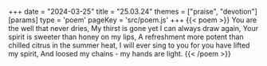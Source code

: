 +++
date = "2024-03-25"
title = "25.03.24"
themes = ["praise", "devotion"]
[params]
  type = 'poem'
  pageKey = 'src/poem.js'
+++
{{< poem >}}
You are the well that never dries,
My thirst is gone yet I can always draw again,
Your spirit is sweeter than honey on my lips,
A refreshment more potent than chilled citrus in the summer heat,
I will ever sing to you for you have lifted my spirit,
And loosed my chains - my hands are light.
{{< /poem >}}
